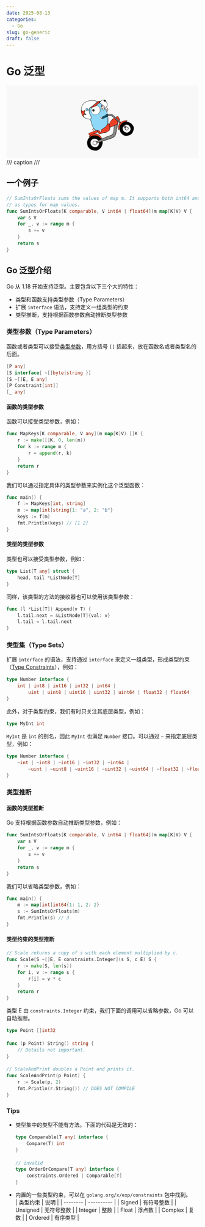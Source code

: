 ```yaml
---
date: 2025-08-13
categories:
  - Go
slug: go-generic
draft: false
---
```


# Go 泛型

![](../assert/go.png)
/// caption
///

## 一个例子
```go
// SumIntsOrFloats sums the values of map m. It supports both int64 and float64
// as types for map values.
func SumIntsOrFloats[K comparable, V int64 | float64](m map[K]V) V {
    var s V
    for _, v := range m {
        s += v
    }
    return s
}
```

<!-- more -->

## Go 泛型介绍
Go 从 1.18 开始支持泛型。主要包含以下三个大的特性：

- 类型和函数支持类型参数（Type Parameters）
- 扩展 `interface` 语法，支持定义一组类型的约束
- 类型推断，支持根据函数参数自动推断类型参数

### 类型参数（Type Parameters）
函数或者类型可以接受[类型参数](https://go.dev/ref/spec#Type_parameter_declarations)，用方括号 `[]` 括起来，放在函数名或者类型名的后面。
```go
[P any]
[S interface{ ~[]byte|string }]
[S ~[]E, E any]
[P Constraint[int]]
[_ any]
```

#### 函数的类型参数
函数可以接受类型参数，例如：
```go
func MapKeys[K comparable, V any](m map[K]V) []K {
    r := make([]K, 0, len(m))
    for k := range m {
        r = append(r, k)
    }
    return r
}
```
我们可以通过指定具体的类型参数来实例化这个泛型函数：
```go
func main() {
    f := MapKeys[int, string]
    m := map[int]string{1: "a", 2: "b"}
    keys := f(m)
    fmt.Println(keys) // [1 2]
}
```

#### 类型的类型参数
类型也可以接受类型参数，例如：
```go
type List[T any] struct {
    head, tail *ListNode[T]
}
```
同样，该类型的方法的接收器也可以使用该类型参数：
```go
func (l *List[T]) Append(v T) {
    l.tail.next = &ListNode[T]{val: v}
    l.tail = l.tail.next
}
```

### 类型集（Type Sets）
扩展 `interface` 的语法，支持通过 `interface` 来定义一组类型，形成类型约束（[Type Constraints](https://go.dev/ref/spec#Type_constraints)），例如：
```go
type Number interface {
    int | int8 | int16 | int32 | int64 |
        uint | uint8 | uint16 | uint32 | uint64 | float32 | float64
}
```
此外，对于类型约束，我们有时只关注其底层类型，例如：
```go
type MyInt int
```
`MyInt` 是 `int` 的别名，因此 `MyInt` 也满足 `Number` 接口。可以通过 `~` 来指定底层类型，例如：
```go
type Number interface {
    ~int | ~int8 | ~int16 | ~int32 | ~int64 |
        ~uint | ~uint8 | ~uint16 | ~uint32 | ~uint64 | ~float32 | ~float64
}
```

### 类型推断
#### 函数的类型推断
Go 支持根据函数参数自动推断类型参数，例如：
```go 
func SumIntsOrFloats[K comparable, V int64 | float64](m map[K]V) V {
    var s V
    for _, v := range m {
        s += v
    }
    return s
}
```
我们可以省略类型参数，例如：
```go
func main() {
    m := map[int]int64{1: 1, 2: 2}
    s := SumIntsOrFloats(m)
    fmt.Println(s) // 3
}
```
#### 类型约束的类型推断
```go
// Scale returns a copy of s with each element multiplied by c.
func Scale[S ~[]E, E constraints.Integer](s S, c E) S {
    r := make(S, len(s))
    for i, v := range s {
        r[i] = v * c
    }
    return r
}
```
类型 E 由 `constraints.Integer` 约束，我们下面的调用可以省略参数，Go 可以自动推断。
```go
type Point []int32

func (p Point) String() string {
    // Details not important.
}

// ScaleAndPrint doubles a Point and prints it.
func ScaleAndPrint(p Point) {
    r := Scale(p, 2)
    fmt.Println(r.String()) // DOES NOT COMPILE
}
```
### Tips
- 类型集中的类型不能有方法。下面的代码是无效的：
    ```go
    type Comparable[T any] interface {
        Compare(T) int
    }

    // invalid
    type OrderOrCompare[T any] interface {
        constraints.Ordered | Comparable[T]
    }
    ```
- 内置的一些类型约束，可以在 `golang.org/x/exp/constraints` 包中找到。   
  | 类型约束 | 说明       |
  | -------- | ---------- |
  | Signed   | 有符号整数 |
  | Unsigned | 无符号整数 |
  | Integer  | 整数       |
  | Float    | 浮点数     |
  | Complex  | 复数       |
  | Ordered  | 有序类型   |
